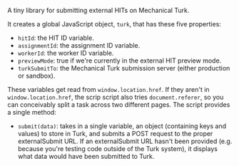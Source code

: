 A tiny library for submitting external HITs on Mechanical Turk.

It creates a global JavaScript object, `turk`, that has these five properties:

* `hitId`: the HIT ID variable.
* `assignmentId`: the assignment ID variable.
* `workerId`: the worker ID variable.
* `previewMode`: true if we're currently in the external HIT preview mode.
* `turkSubmitTo`: the Mechanical Turk submission server (either production or sandbox).


These variables get read from `window.location.href`. If they aren't in `window.location.href`, the scrip script also tries `document.referer`, so you can conceivably split a task across two different pages. The script provides a single method:

* `submit(data)`: takes in a single variable, an object (containing keys and values) to store in Turk, and submits a POST request to the proper externalSubmit URL. If an externalSubmit URL hasn't been provided (e.g. because you're testing code outside of the Turk system), it displays what data would have been submitted to Turk.